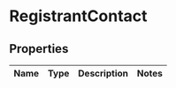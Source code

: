 # RegistrantContact

## Properties
Name | Type | Description | Notes
------------ | ------------- | ------------- | -------------
